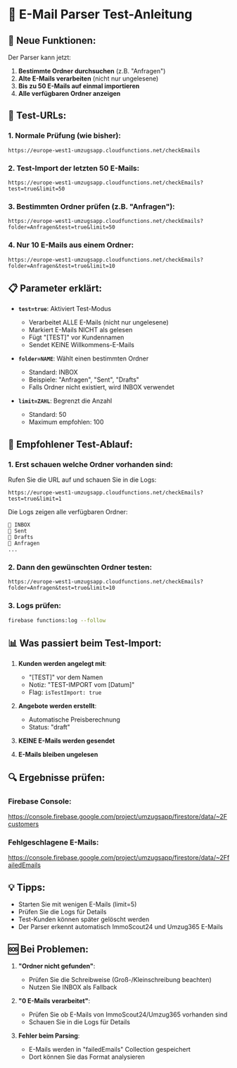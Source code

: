 # 📧 E-Mail Parser Test-Anleitung

## 🎯 Neue Funktionen:

Der Parser kann jetzt:
1. **Bestimmte Ordner durchsuchen** (z.B. "Anfragen")
2. **Alte E-Mails verarbeiten** (nicht nur ungelesene)
3. **Bis zu 50 E-Mails auf einmal importieren**
4. **Alle verfügbaren Ordner anzeigen**

## 🧪 Test-URLs:

### 1. Normale Prüfung (wie bisher):
```
https://europe-west1-umzugsapp.cloudfunctions.net/checkEmails
```

### 2. Test-Import der letzten 50 E-Mails:
```
https://europe-west1-umzugsapp.cloudfunctions.net/checkEmails?test=true&limit=50
```

### 3. Bestimmten Ordner prüfen (z.B. "Anfragen"):
```
https://europe-west1-umzugsapp.cloudfunctions.net/checkEmails?folder=Anfragen&test=true&limit=50
```

### 4. Nur 10 E-Mails aus einem Ordner:
```
https://europe-west1-umzugsapp.cloudfunctions.net/checkEmails?folder=Anfragen&test=true&limit=10
```

## 📋 Parameter erklärt:

- **`test=true`**: Aktiviert Test-Modus
  - Verarbeitet ALLE E-Mails (nicht nur ungelesene)
  - Markiert E-Mails NICHT als gelesen
  - Fügt "[TEST]" vor Kundennamen
  - Sendet KEINE Willkommens-E-Mails

- **`folder=NAME`**: Wählt einen bestimmten Ordner
  - Standard: INBOX
  - Beispiele: "Anfragen", "Sent", "Drafts"
  - Falls Ordner nicht existiert, wird INBOX verwendet

- **`limit=ZAHL`**: Begrenzt die Anzahl
  - Standard: 50
  - Maximum empfohlen: 100

## 🚀 Empfohlener Test-Ablauf:

### 1. Erst schauen welche Ordner vorhanden sind:
Rufen Sie die URL auf und schauen Sie in die Logs:
```
https://europe-west1-umzugsapp.cloudfunctions.net/checkEmails?test=true&limit=1
```

Die Logs zeigen alle verfügbaren Ordner:
```
📁 INBOX
📁 Sent
📁 Drafts
📁 Anfragen
...
```

### 2. Dann den gewünschten Ordner testen:
```
https://europe-west1-umzugsapp.cloudfunctions.net/checkEmails?folder=Anfragen&test=true&limit=10
```

### 3. Logs prüfen:
```bash
firebase functions:log --follow
```

## 📊 Was passiert beim Test-Import:

1. **Kunden werden angelegt mit**:
   - "[TEST]" vor dem Namen
   - Notiz: "TEST-IMPORT vom [Datum]"
   - Flag: `isTestImport: true`

2. **Angebote werden erstellt**:
   - Automatische Preisberechnung
   - Status: "draft"

3. **KEINE E-Mails werden gesendet**

4. **E-Mails bleiben ungelesen**

## 🔍 Ergebnisse prüfen:

### Firebase Console:
https://console.firebase.google.com/project/umzugsapp/firestore/data/~2Fcustomers

### Fehlgeschlagene E-Mails:
https://console.firebase.google.com/project/umzugsapp/firestore/data/~2FfailedEmails

## 💡 Tipps:

- Starten Sie mit wenigen E-Mails (limit=5)
- Prüfen Sie die Logs für Details
- Test-Kunden können später gelöscht werden
- Der Parser erkennt automatisch ImmoScout24 und Umzug365 E-Mails

## 🆘 Bei Problemen:

1. **"Ordner nicht gefunden"**: 
   - Prüfen Sie die Schreibweise (Groß-/Kleinschreibung beachten)
   - Nutzen Sie INBOX als Fallback

2. **"0 E-Mails verarbeitet"**:
   - Prüfen Sie ob E-Mails von ImmoScout24/Umzug365 vorhanden sind
   - Schauen Sie in die Logs für Details

3. **Fehler beim Parsing**:
   - E-Mails werden in "failedEmails" Collection gespeichert
   - Dort können Sie das Format analysieren